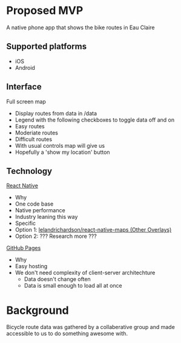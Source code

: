 # Proposed MVP

A native phone app that shows the bike routes in Eau Claire

## Supported platforms

* iOS
* Android

## Interface

Full screen map
* Display routes from data in /data
* Legend with the following checkboxes to toggle data off and on
 * Easy routes
 * Moderiate routes
 * Difficult routes
* With usual controls map will give us
 * Hopefully a 'show my location' button

## Technology

[React Native](https://facebook.github.io/react-native/)
 * Why
  * One code base
  * Native performance
  * Industry leaning this way
 * Specific
  * Option 1: [lelandrichardson/react-native-maps (Other Overlays)](https://github.com/lelandrichardson/react-native-maps)
  * Option 2: ??? Research more ???

[GitHub Pages](https://pages.github.com/)
 * Why
  * Easy hosting
  * We don't need complexity of client-server architechture
      * Data doesn't change often
      * Data is small enough to load all at once

# Background

Bicycle route data was gathered by a collaberative group and made accessible to us to do something awesome with.
